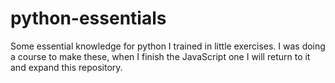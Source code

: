 # python-essentials
Some essential knowledge for python I trained in little exercises. I was doing a course to make these, when I finish the JavaScript one I will return to it and expand this repository.
